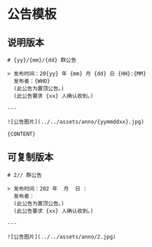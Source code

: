 # 公告模板

## 说明版本

```
# {yy}/{mm}/{dd} 群公告

> 发布时间：20{yy} 年 {mm} 月 {dd} 日 {HH}:{MM}  
  发布者：{WHO}  
  (此公告为置顶公告。)  
  (此公告要求 {xx} 人确认收到。)

---

![公告图片](../../assets/anno/{yymmddxx}.jpg)

{CONTENT}

```

## 可复制版本

```
# 2// 群公告

> 发布时间：202 年  月  日 :  
  发布者：  
  (此公告为置顶公告。)  
  (此公告要求 {xx} 人确认收到。)

---

![公告图片](../../assets/anno/2.jpg)



```

<!-- markdownlint-disable-file MD040 -->
